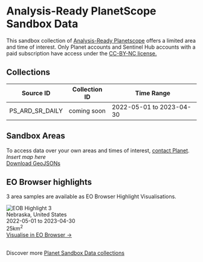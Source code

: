 # Analysis-Ready PlanetScope Sandbox Data

<p> This sandbox collection of  <a href="ask Karla">Analysis-Ready Planetscope</a> offers a limited area and time of interest. Only Planet accounts and Sentinel Hub accounts with a paid subscription have access under the <a href="https://creativecommons.org/licenses/by-nc/4.0/">CC-BY-NC license.</a></p>


## Collections
<table>
  <thead>
    <tr>
      <th>Source ID</th>
      <th>Collection ID</th>
      <th>Time Range</th>
    </tr>
  </thead>
  <tbody>
    <tr>
      <td>PS_ARD_SR_DAILY</td>
      <td>coming soon</td>
      <td>2022-05-01 to 2023-04-30</td>
    </tr>
   </tbody>
</table>

## Sandbox Areas
To access data over your own areas and times of interest, [contact Planet](https://www.planet.com/contact-sales/#contact-sales).
<br>
*Insert map here*
<br>
[Download GeoJSONs]()


## EO Browser highlights
3 area samples are available as EO Browser Highlight Visualisations.
<br>
<div class="container33">
    <div class="image-card">
        <img src="analysis-ready-planetscope.png" alt="EOB Highlight 3" class="imagette">
        <div class="info">
            <div class="title">Nebraska, United States</div>
            <div class="text">
                2022-05-01 to 2023-04-30<br>
                25km<sup>2</sup>
            </div>
            <div class="eob-link"><a href="https%3A%2F%2Fapps.sentinel-hub.com%2Feo-browser%2F%3Fzoom%3D12%26lat%3D40.8408%26lng%3D-96.5355%26themeId%3DPLANET_SANDBOX%26visualizationUrl%3Dhttps%253A%252F%252Fservices.sentinel-hub.com%252Fogc%252Fwms%252F415887db-d2e7-4a13-b076-70f3135bd821%26datasetId%3Db690a8ba-05c4-49dc-91c7-8484a1007176%26fromTime%3D2022-12-22T00%253A00%253A00.000Z%26toTime%3D2022-12-22T23%253A59%253A59.999Z%26layerId%3DTRUE-COLOR%20%26demSource3D%3D%22MAPZEN%E2%80%9D">Visualise in EO Browser -></a></div>
        </div>
    </div>
</div>
<br>

Discover more [Planet Sandbox Data collections](../planet-sandbox-data/)